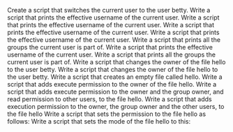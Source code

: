 Create a script that switches the current user to the user betty.
Write a script that prints the effective username of the current user.
Write a script that prints the effective username of the current user.
Write a script that prints the effective username of the current user.
Write a script that prints the effective username of the current user.
Write a script that prints all the groups the current user is part of.
Write a script that prints the effective username of the current user.
Write a script that prints all the groups the current user is part of.
Write a script that changes the owner of the file hello to the user betty.
Write a script that changes the owner of the file hello to the user betty.
Write a script that creates an empty file called hello.
Write a script that adds execute permission to the owner of the file hello.
Write a script that adds execute permission to the owner and the group owner, and read permission to other users, to the file hello.
Write a script that adds execution permission to the owner, the group owner and the other users, to the file hello
Write a script that sets the permission to the file hello as follows:
Write a script that sets the mode of the file hello to this:
